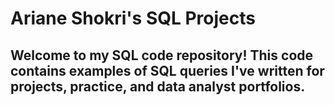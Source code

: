 # Ariane Shokri's SQL Projects

## Welcome to my SQL code repository! This code contains examples of SQL queries I've written for projects, practice, and data analyst portfolios.
